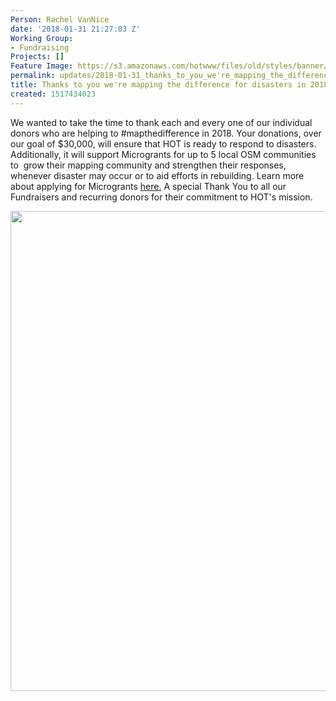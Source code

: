 ```yaml
---
Person: Rachel VanNice
date: '2018-01-31 21:27:03 Z'
Working Group:
- Fundraising
Projects: []
Feature Image: https://s3.amazonaws.com/hotwww/files/old/styles/banner/public/wordcloud+(1).jpg
permalink: updates/2018-01-31_thanks_to_you_we're_mapping_the_difference_for_disasters_in_2018!
title: Thanks to you we're mapping the difference for disasters in 2018!
created: 1517434023
---
```

<p>We wanted to take the time to thank each and every one of our individual donors who are helping to #mapthedifference in 2018. Your donations, over our goal of $30,000, will ensure that HOT is ready to respond to disasters. Additionally, it will support Microgrants for up to 5 local OSM communities to&nbsp; grow their mapping community and strengthen their responses, whenever disaster may occur or to aid efforts in rebuilding. Learn more about applying for Microgrants <a href="https://www.hotosm.org/updates/2018-01-17_funds_for_community_led_projects_to_improve_resilience_to_disasters_and_crises" target="_blank">here.</a>&nbsp;A special Thank You to all our Fundraisers and recurring donors for their commitment to HOT's mission.&nbsp;</p><p><img src="https://s3.amazonaws.com/hotwww/files/old/wordcloud%20%281%29.jpg" alt="" width="1024" height="768"></p>

